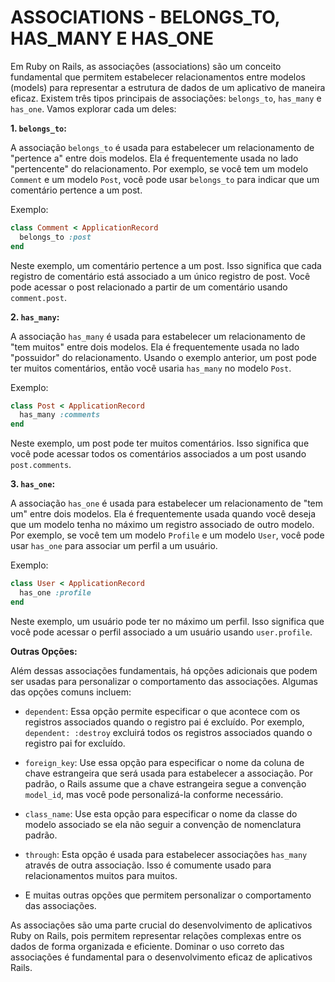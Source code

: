 # ASSOCIATIONS - BELONGS_TO, HAS_MANY E HAS_ONE
Em Ruby on Rails, as associações (associations) são um conceito fundamental que permitem estabelecer relacionamentos entre modelos (models) para representar a estrutura de dados de um aplicativo de maneira eficaz. Existem três tipos principais de associações: `belongs_to`, `has_many` e `has_one`. Vamos explorar cada um deles:

**1. `belongs_to`:**

A associação `belongs_to` é usada para estabelecer um relacionamento de "pertence a" entre dois modelos. Ela é frequentemente usada no lado "pertencente" do relacionamento. Por exemplo, se você tem um modelo `Comment` e um modelo `Post`, você pode usar `belongs_to` para indicar que um comentário pertence a um post.

Exemplo:

```ruby
class Comment < ApplicationRecord
  belongs_to :post
end
```

Neste exemplo, um comentário pertence a um post. Isso significa que cada registro de comentário está associado a um único registro de post. Você pode acessar o post relacionado a partir de um comentário usando `comment.post`.

**2. `has_many`:**

A associação `has_many` é usada para estabelecer um relacionamento de "tem muitos" entre dois modelos. Ela é frequentemente usada no lado "possuidor" do relacionamento. Usando o exemplo anterior, um post pode ter muitos comentários, então você usaria `has_many` no modelo `Post`.

Exemplo:

```ruby
class Post < ApplicationRecord
  has_many :comments
end
```

Neste exemplo, um post pode ter muitos comentários. Isso significa que você pode acessar todos os comentários associados a um post usando `post.comments`.

**3. `has_one`:**

A associação `has_one` é usada para estabelecer um relacionamento de "tem um" entre dois modelos. Ela é frequentemente usada quando você deseja que um modelo tenha no máximo um registro associado de outro modelo. Por exemplo, se você tem um modelo `Profile` e um modelo `User`, você pode usar `has_one` para associar um perfil a um usuário.

Exemplo:

```ruby
class User < ApplicationRecord
  has_one :profile
end
```

Neste exemplo, um usuário pode ter no máximo um perfil. Isso significa que você pode acessar o perfil associado a um usuário usando `user.profile`.

**Outras Opções:**

Além dessas associações fundamentais, há opções adicionais que podem ser usadas para personalizar o comportamento das associações. Algumas das opções comuns incluem:

- `dependent`: Essa opção permite especificar o que acontece com os registros associados quando o registro pai é excluído. Por exemplo, `dependent: :destroy` excluirá todos os registros associados quando o registro pai for excluído.

- `foreign_key`: Use essa opção para especificar o nome da coluna de chave estrangeira que será usada para estabelecer a associação. Por padrão, o Rails assume que a chave estrangeira segue a convenção `model_id`, mas você pode personalizá-la conforme necessário.

- `class_name`: Use esta opção para especificar o nome da classe do modelo associado se ela não seguir a convenção de nomenclatura padrão.

- `through`: Esta opção é usada para estabelecer associações `has_many` através de outra associação. Isso é comumente usado para relacionamentos muitos para muitos.

- E muitas outras opções que permitem personalizar o comportamento das associações.

As associações são uma parte crucial do desenvolvimento de aplicativos Ruby on Rails, pois permitem representar relações complexas entre os dados de forma organizada e eficiente. Dominar o uso correto das associações é fundamental para o desenvolvimento eficaz de aplicativos Rails.